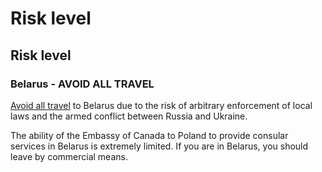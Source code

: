 # Risk level

## Risk level

### Belarus - AVOID ALL TRAVEL

[Avoid all travel](#levels "Risk Levels") to Belarus due to the risk of arbitrary enforcement of local laws and the armed conflict between Russia and Ukraine.

The ability of the Embassy of Canada to Poland to provide consular services in Belarus is extremely limited. If you are in Belarus, you should leave by commercial means.